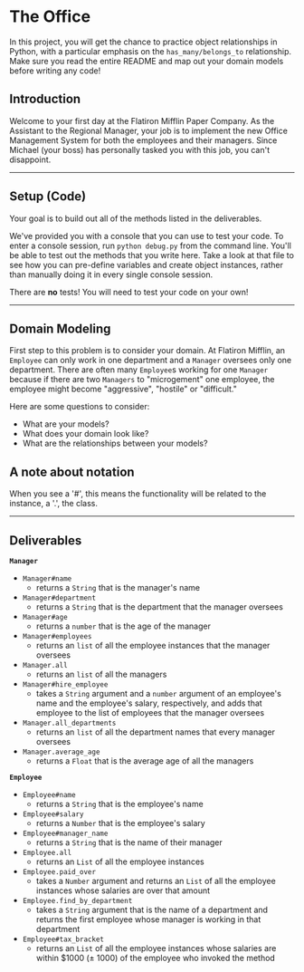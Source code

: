 # The Office

In this project, you will get the chance to practice object relationships in Python, with a particular emphasis on the `has_many/belongs_to` relationship. Make sure you read the entire README and map out your domain models before writing any code!

## Introduction
Welcome to your first day at the Flatiron Mifflin Paper Company. As the Assistant to the Regional Manager, your job is to implement the new Office Management System for both the employees and their managers. Since Michael (your boss) has personally tasked you with this job, you can't disappoint.

---
## Setup (Code)
Your goal is to build out all of the methods listed in the deliverables. 

We've provided you with a console that you can use to test your code. To enter a console session, run `python debug.py` from the command line. You'll be able to test out the methods that you write here. Take a look at that file to see how you can pre-define variables and create object instances, rather than manually doing it in every single console session.

There are **no** tests! You will need to test your code on your own!

---
## Domain Modeling
First step to this problem is to consider your domain. At Flatiron Mifflin, an `Employee` can only work in one department and a `Manager` oversees only one department. There are often many `Employee`s working for one `Manager` because if there are two `Managers` to "microgement" one employee, the employee might become "aggressive", "hostile" or "difficult."

Here are some questions to consider:
- What are your models?
- What does your domain look like?
- What are the relationships between your models?


## A note about notation

When you see a '#', this means the functionality will be related to the instance, a '.', the class.

---
## Deliverables

**`Manager`**
  * `Manager#name`
    * returns a `String` that is the manager's name
  * `Manager#department`
    * returns a `String` that is the department that the manager oversees
  * `Manager#age`
    * returns a `number` that is the age of the manager
  * `Manager#employees`
    * returns an `list` of all the employee instances that the manager oversees
  * `Manager.all`
    * returns an `list` of all the managers
  * `Manager#hire_employee`
    * takes a `String` argument and a `number` argument of an employee's name and the employee's salary, respectively, and adds that employee to the list of employees that the manager oversees
  * `Manager.all_departments`
    * returns an `list` of all the department names that every manager oversees
  * `Manager.average_age`
    * returns a `Float` that is the average age of all the managers

**`Employee`**
  * `Employee#name`
    * returns a `String` that is the employee's name
  * `Employee#salary`
    * returns a `Number` that is the employee's salary
  * `Employee#manager_name`
    * returns a `String` that is the name of their manager
  * `Employee.all`
    * returns an `List` of all the employee instances
  * `Employee.paid_over`
    * takes a `Number` argument and returns an `List` of all the employee instances whose salaries are over that amount
  * `Employee.find_by_department`
    * takes a `String` argument that is the name of a department and returns the first employee whose manager is working in that department
  * `Employee#tax_bracket`
    * returns an `List` of all the employee instances whose salaries are within $1000 (± 1000) of the employee who invoked the method
